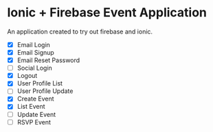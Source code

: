 Ionic + Firebase Event Application
======

An application created to try out firebase and ionic.

- [x] Email Login
- [x] Email Signup
- [x] Email Reset Password
- [ ] Social Login
- [x] Logout
- [x] User Profile List
- [ ] User Profile Update
- [x] Create Event
- [x] List Event
- [ ] Update Event
- [ ] RSVP Event
